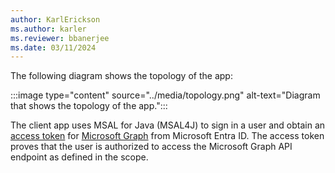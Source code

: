 ```yaml
---
author: KarlErickson
ms.author: karler
ms.reviewer: bbanerjee
ms.date: 03/11/2024
---
```


The following diagram shows the topology of the app:

:::image type="content" source="../media/topology.png" alt-text="Diagram that shows the topology of the app.":::

The client app uses MSAL for Java (MSAL4J) to sign in a user and obtain an [access token](/entra/identity-platform/access-tokens) for [Microsoft Graph](/graph/overview) from Microsoft Entra ID. The access token proves that the user is authorized to access the Microsoft Graph API endpoint as defined in the scope.

